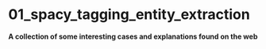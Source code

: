 # 01_spacy_tagging_entity_extraction

**A collection of some interesting cases and explanations found on the web**





